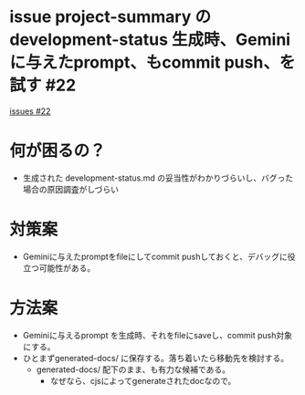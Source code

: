 # issue project-summary の development-status 生成時、Geminiに与えたprompt、もcommit push、を試す #22
[issues #22](https://github.com/cat2151/github-actions/issues/22)

# 何が困るの？
- 生成された development-status.md の妥当性がわかりづらいし、バグった場合の原因調査がしづらい

# 対策案
- Geminiに与えたpromptをfileにしてcommit pushしておくと、デバッグに役立つ可能性がある。

# 方法案
- Geminiに与えるprompt を生成時、それをfileにsaveし、commit push対象にする。
- ひとまずgenerated-docs/ に保存する。落ち着いたら移動先を検討する。
    - generated-docs/ 配下のまま、も有力な候補である。
        - なぜなら、cjsによってgenerateされたdocなので。
